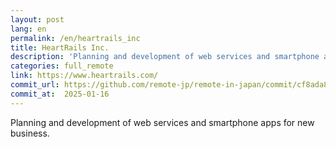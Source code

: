 ```yaml
---
layout: post
lang: en
permalink: /en/heartrails_inc
title: HeartRails Inc.
description: 'Planning and development of web services and smartphone apps for new business.'
categories: full_remote
link: https://www.heartrails.com/
commit_url: https://github.com/remote-jp/remote-in-japan/commit/cf8ada8eae0f29603e476cd235d4527e9ea268e4
commit_at:  2025-01-16
---
```


<p>Planning and development of web services and smartphone apps for new business.</p>
